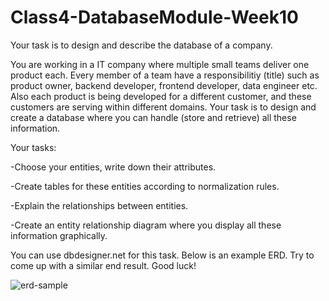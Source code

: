 # Class4-DatabaseModule-Week10

Your task is to design and describe the database of a company.

You are working in a IT company where multiple small teams deliver one product each. Every member of a team have a responsibilitiy (title) such as product owner, backend developer, frontend developer, data engineer etc. Also each product is being developed for a different customer, and these customers are serving within different domains. 
Your task is to design and create a database where you can handle (store and retrieve) all these information.

Your tasks:

-Choose your entities, write down their attributes.

-Create tables for these entities according to normalization rules.

-Explain the relationships between entities.

-Create an entity relationship diagram where you display all these information graphically.

You can use dbdesigner.net for this task.
Below is an example ERD. Try to come up with a similar end result. Good luck!

![erd-sample](https://github.com/pycoders-nl/Class4-DatabaseModule-Week10/blob/main/erd-sample.png)
